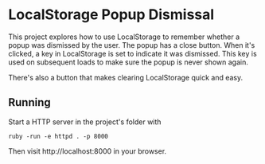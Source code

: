 # LocalStorage Popup Dismissal

This project explores how to use LocalStorage to remember whether a popup was dismissed by the user. The popup has a close button. When it's clicked, a key in LocalStorage is set to indicate it was dismissed. This key is used on subsequent loads to make sure the popup is never shown again.

There's also a button that makes clearing LocalStorage quick and easy.

## Running

Start a HTTP server in the project's folder with

```
ruby -run -e httpd . -p 8000
```

Then visit http://localhost:8000 in your browser.

